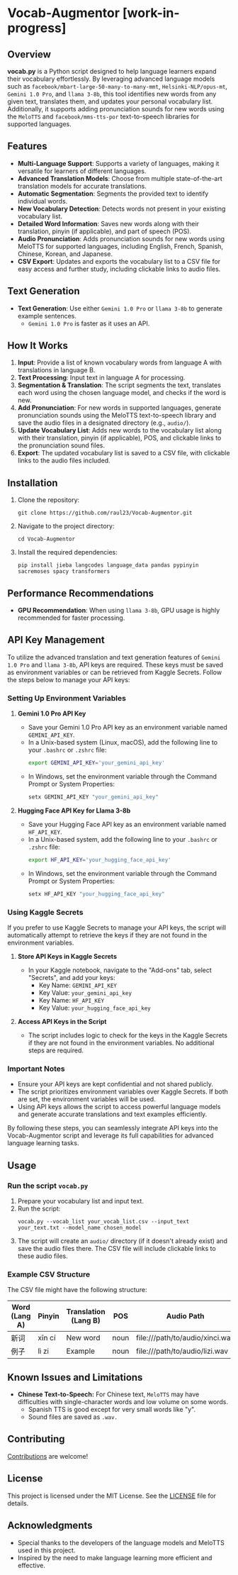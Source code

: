 # Vocab-Augmentor [work-in-progress]
## Overview

**vocab.py** is a Python script designed to help language learners expand their 
vocabulary effortlessly. By leveraging advanced language models such as
`facebook/mbart-large-50-many-to-many-mmt`, `Helsinki-NLP/opus-mt`,
`Gemini 1.0 Pro`, and `llama 3-8b`, this tool identifies new words from any
given text, translates them, and updates your personal vocabulary list.
Additionally, it supports adding pronunciation sounds for new words using the
`MeloTTS` and `facebook/mms-tts-por` text-to-speech libraries for supported
languages.

## Features

- **Multi-Language Support**: Supports a variety of languages, making it versatile for learners of different languages.
- **Advanced Translation Models**: Choose from multiple state-of-the-art translation models for accurate translations.
- **Automatic Segmentation**: Segments the provided text to identify individual words.
- **New Vocabulary Detection**: Detects words not present in your existing vocabulary list.
- **Detailed Word Information**: Saves new words along with their translation, pinyin (if applicable), and part of speech (POS).
- **Audio Pronunciation**: Adds pronunciation sounds for new words using MeloTTS for supported languages, including English, French, Spanish, Chinese, Korean, and Japanese.
- **CSV Export**: Updates and exports the vocabulary list to a CSV file for easy access and further study, including clickable links to audio files.

## Text Generation

- **Text Generation**: Use either `Gemini 1.0 Pro` or `llama 3-8b` to generate example sentences.
  - `Gemini 1.0 Pro` is faster as it uses an API.

## How It Works

1. **Input**: Provide a list of known vocabulary words from language A with translations in language B.
2. **Text Processing**: Input text in language A for processing.
3. **Segmentation & Translation**: The script segments the text, translates each word using the chosen language model, and checks if the word is new.
4. **Add Pronunciation**: For new words in supported languages, generate pronunciation sounds using the MeloTTS text-to-speech library and save the audio files in a designated directory (e.g., `audio/`).
5. **Update Vocabulary List**: Adds new words to the vocabulary list along with their translation, pinyin (if applicable), POS, and clickable links to the pronunciation sound files.
6. **Export**: The updated vocabulary list is saved to a CSV file, with clickable links to the audio files included.

## Installation

1. Clone the repository:
   ```terminal
   git clone https://github.com/raul23/Vocab-Augmentor.git
   ```
2. Navigate to the project directory:
   ```terminal
   cd Vocab-Augmentor
   ```
3. Install the required dependencies:
   ```terminal
   pip install jieba langcodes language_data pandas pypinyin sacremoses spacy transformers
   ```
   <!--- TODO: pip install -r requirements.txt --->

## Performance Recommendations

- **GPU Recommendation**: When using `llama 3-8b`, GPU usage is highly recommended 
  for faster processing.

## API Key Management

To utilize the advanced translation and text generation features of
`Gemini 1.0 Pro` and `llama 3-8b`, API keys are required. These keys must be
saved as environment variables or can be retrieved from Kaggle Secrets. Follow
the steps below to manage your API keys:

### Setting Up Environment Variables

1. **Gemini 1.0 Pro API Key**
   - Save your Gemini 1.0 Pro API key as an environment variable named `GEMINI_API_KEY`.
   - In a Unix-based system (Linux, macOS), add the following line to your `.bashrc`
     or `.zshrc` file:
     ```sh
     export GEMINI_API_KEY='your_gemini_api_key'
     ```
   - In Windows, set the environment variable through the Command Prompt or System
     Properties:
     ```cmd
     setx GEMINI_API_KEY "your_gemini_api_key"
     ```

2. **Hugging Face API Key for Llama 3-8b**
   - Save your Hugging Face API key as an environment variable named `HF_API_KEY`.
   - In a Unix-based system, add the following line to your `.bashrc` or `.zshrc` file:
     ```sh
     export HF_API_KEY='your_hugging_face_api_key'
     ```
   - In Windows, set the environment variable through the Command Prompt or System
     Properties:
     ```cmd
     setx HF_API_KEY "your_hugging_face_api_key"
     ```

### Using Kaggle Secrets

If you prefer to use Kaggle Secrets to manage your API keys, the script will
automatically attempt to retrieve the keys if they are not found in the environment
variables.

1. **Store API Keys in Kaggle Secrets**
   - In your Kaggle notebook, navigate to the "Add-ons" tab, select "Secrets", 
     and add your keys:
     - Key Name: `GEMINI_API_KEY`
     - Key Value: `your_gemini_api_key`
     - Key Name: `HF_API_KEY`
     - Key Value: `your_hugging_face_api_key`

2. **Access API Keys in the Script**
   - The script includes logic to check for the keys in the Kaggle Secrets if 
     they are not found in the environment variables. No additional steps are 
     required.

### Important Notes

- Ensure your API keys are kept confidential and not shared publicly.
- The script prioritizes environment variables over Kaggle Secrets. If both are 
  set, the environment variables will be used.
- Using API keys allows the script to access powerful language models and 
  generate accurate translations and text examples efficiently.

By following these steps, you can seamlessly integrate API keys into the 
Vocab-Augmentor script and leverage its full capabilities for advanced language 
learning tasks.

## Usage

### Run the script `vocab.py`

1. Prepare your vocabulary list and input text.
2. Run the script:
   ```terminal
   vocab.py --vocab_list your_vocab_list.csv --input_text your_text.txt --model_name chosen_model
   ```
3. The script will create an `audio/` directory (if it doesn't already exist) and save the audio files there. The CSV file will include clickable links to these audio files.

### Example CSV Structure

The CSV file might have the following structure:

| Word (Lang A) | Pinyin | Translation (Lang B) | POS  | Audio Path                     |
|---------------|--------|-----------------------|------|--------------------------------|
| 新词          | xīn cí | New word              | noun | file:///path/to/audio/xinci.wav |
| 例子          | lì zi  | Example               | noun | file:///path/to/audio/lizi.wav  |

## Known Issues and Limitations

- **Chinese Text-to-Speech:** For Chinese text, `MeloTTS` may have difficulties
  with single-character words and low volume on some words.
  - Spanish TTS is good except for very small words like "y".
  - Sound files are saved as `.wav.`

## Contributing

[Contributions](https://github.com/raul23/Vocab-Augmentor/pulls) are welcome!

## License

This project is licensed under the MIT License. See the [LICENSE](LICENSE) file for details.

## Acknowledgments

- Special thanks to the developers of the language models and MeloTTS used in this project.
- Inspired by the need to make language learning more efficient and effective.

